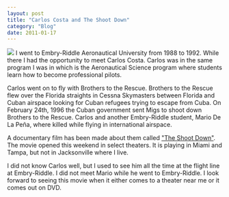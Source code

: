 ```yaml
---
layout: post
title: "Carlos Costa and The Shoot Down"
category: "Blog"
date: 2011-01-17
---
```



![](http://www.fekke.com/blog/images/carloscosta.jpg) I went to Embry-Riddle Aeronautical University from 1988 to 1992\. While there I had the opportunity to meet Carlos Costa. Carlos was in the same program I was in which is the Aeronautical Science program where students learn how to become professional pilots.

Carlos went on to fly with Brothers to the Rescue. Brothers to the Rescue flew over the Florida straights in Cessna Skymasters between Florida and Cuban airspace looking for Cuban refugees trying to escape from Cuba. On February 24th, 1996 the Cuban government sent Migs to shoot down Brothers to the Rescue. Carlos and another Embry-Riddle student, Mario De La Peña, where killed while flying in international airspace.

A documentary film has been made about them called ["The Shoot Down"](http://www.theshootdown.com/shootdownweb/index.php). The movie opened this weekend in select theaters. It is playing in Miami and Tampa, but not in Jacksonville where I live.

I did not know Carlos well, but I used to see him all the time at the flight line at Embry-Riddle. I did not meet Mario while he went to Embry-Riddle. I look forward to seeing this movie when it either comes to a theater near me or it comes out on DVD.